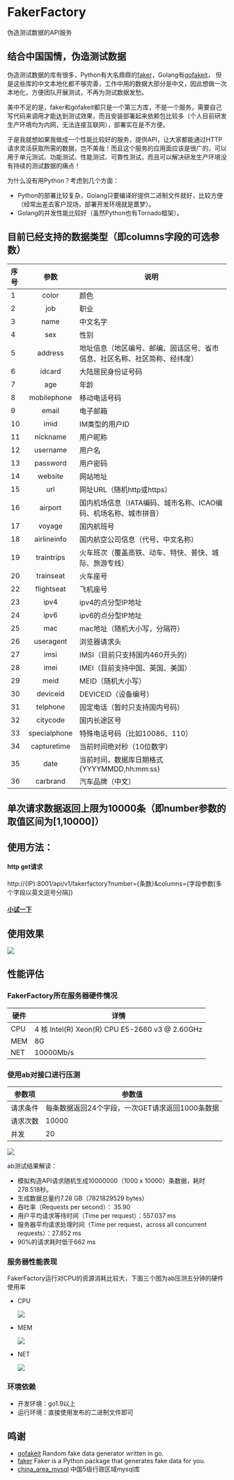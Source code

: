 # FakerFactory
伪造测试数据的API服务

## 结合中国国情，伪造测试数据

伪造测试数据的库有很多，Python有大名鼎鼎的[faker](https://github.com/joke2k/faker)，Golang有[gofakeit](https://github.com/brianvoe/gofakeit)，
但是这些库的中文本地化都不够完善，工作中用的数据大部分是中文，因此想做一次本地化，方便团队开展测试，不再为测试数据发愁。

美中不足的是，faker和gofakeit都只是一个第三方库，不是一个服务，需要自己写代码来调用才能达到测试效果，而且安装部署起来依赖包比较多（个人目前研发生产环境均为内网，无法连接互联网），部署实在是不方便。

于是我就想如果我做成一个性能比较好的服务，提供API，让大家都能通过HTTP请求灵活获取所需的数据，岂不美哉！而且这个服务的应用面应该是很广的，可以用于单元测试、功能测试、性能测试、可靠性测试，而且可以解决研发生产环境没有持续的测试数据的痛点！

为什么没有用Python？考虑到几个方面：
* Python的部署比较复杂，Golang只要编译好提供二进制文件就好，比较方便（经常出差去客户现场，部署开发环境就是噩梦）。
* Golang的并发性能比较好（虽然Python也有Tornado框架）。


## 目前已经支持的数据类型（即columns字段的可选参数）

| 序号   |      参数      | 说明                                    |
| :--- | :----------: | ------------------------------------- |
| 1    |    color     | 颜色                                    |
| 2    |     job      | 职业                                    |
| 3    |     name     | 中文名字                                  |
| 4    |     sex      | 性别                                    |
| 5    |   address    | 地址信息（地区编号、邮编、固话区号、省市信息、社区名称、社区简称、经纬度） |
| 6    |    idcard    | 大陆居民身份证号码                             |
| 7    |     age      | 年龄                                    |
| 8    | mobilephone  | 移动电话号码                                |
| 9    |    email     | 电子邮箱                                  |
| 10   |     imid     | IM类型的用户ID                             |
| 11   |   nickname   | 用户昵称                                  |
| 12   |   username   | 用户名                                   |
| 13   |   password   | 用户密码                                  |
| 14   |   website    | 网站地址                                  |
| 15   |     url      | 网址URL（随机http或https）                   |
| 16   |   airport    | 国内机场信息（IATA编码、城市名称、ICAO编码、机场名称、城市拼音）  |
| 17   |    voyage    | 国内航班号                                 |
| 18   | airlineinfo  | 国内航空公司信息（代号、中文名称）                     |
| 19   |  traintrips  | 火车班次（覆盖高铁、动车、特快、普快、城际、旅游专线）           |
| 20   |  trainseat   | 火车座号                                  |
| 22   |  flightseat  | 飞机座号                                  |
| 23   |     ipv4     | ipv4的点分型IP地址                          |
| 24   |     ipv6     | ipv6的点分型IP地址                          |
| 25   |     mac      | mac地址（随机大小写，分隔符）                      |
| 26   |  useragent   | 浏览器请求头                                |
| 27   |     imsi     | IMSI（目前只支持国内460开头的）                   |
| 28   |     imei     | IMEI（目前支持中国、英国、美国）                    |
| 29   |     meid     | MEID（随机大小写）                           |
| 30   |   deviceid   | DEVICEID（设备编号）                        |
| 31   |   telphone   | 固定电话（暂时只支持国内号码）                       |
| 32   |   citycode   | 国内长途区号                                |
| 33   | specialphone | 特殊电话号码（比如10086、110）                   |
| 34   | capturetime  | 当前时间绝对秒（10位数字）                        |
| 35   |     date     | 当前时间，数据库日期格式{YYYYMMDD,hh:mm:ss}       |
| 36   |   carbrand   | 汽车品牌（中文）       |

## 单次请求数据返回上限为10000条（即number参数的取值区间为[1,10000]）

## 使用方法：

#### http get请求
http://{IP}:8001/api/v1/fakerfactory?number={条数}&columns={字段参数[多个字段以英文逗号分隔]}

#### [小试一下](http://172.16.5.43:8001/api/v1/fakerfactory?number=1&columns=color,job,name,sex,address,idcard,age,mobilephone,email,imid,nickname,username,password,website,url,airport,voyage,airlineinfo,traintrips,trainseat,flightseat,ipv4,ipv6,useragent,mac,imsi,imei,meid,deviceid,telphone,citycode,specialphone,capturetime,date)

## 使用效果

![](media/Xnip2019-02-16_10-06-23.jpg)


## 性能评估

### FakerFactory所在服务器硬件情况

| 硬件   | 详情                                       |
| ---- | ---------------------------------------- |
| CPU  | 4 核 Intel(R) Xeon(R) CPU E5-2660 v3 @ 2.60GHz |
| MEM  | 8G                                       |
| NET  | 10000Mb/s                                |

### 使用ab对接口进行压测

| 参数项  | 参数值                          |
| ---- | ---------------------------- |
| 请求条件 | 每条数据返回24个字段，一次GET请求返回1000条数据 |
| 请求次数 | 10000                        |
| 并发   | 20                           |

  ![](media/fakerfactory-24column-20level.png)

  ab测试结果解读：

  - 模拟构造API请求随机生成10000000（1000 x 10000）条数据，耗时278.518秒。
  - 生成数据总量约7.28 GB（7821829529 bytes）
  - 吞吐率（Requests per second）： 35.90 
  - 用户平均请求等待时间（Time per request）：557.037 ms
  - 服务器平均请求处理时间（Time per request，across all concurrent requests）：27.852 ms
  - 90%的请求耗时低于662 ms

### 服务器性能表现

  FakerFactory运行对CPU的资源消耗比较大，下面三个图为ab压测五分钟的硬件使用率

  - CPU

    ![](media/CPU使用率.png)

  - MEM

    ![](media/内存使用率.png)

  - NET

    ![](media/网络情况.png)

### 环境依赖
- 开发环境：go1.9以上
- 运行环境：直接使用发布的二进制文件即可

## 鸣谢
- [gofakeit](https://github.com/brianvoe/gofakeit) Random fake data generator written in go.
- [faker](https://github.com/joke2k/faker) Faker is a Python package that generates fake data for you.
- [china_area_mysql](https://github.com/kakuilan/china_area_mysql) 中国5级行政区域mysql库
